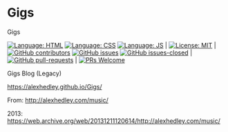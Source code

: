 # Gigs

Gigs

[![Language: HTML](https://img.shields.io/badge/language-html-purple.svg)](https://www.w3.org/html/)
[![Language: CSS](https://img.shields.io/badge/language-css-purple.svg)](https://www.w3.org/Style/CSS/)
[![Language: JS](https://img.shields.io/badge/language-javascript-purple.svg)](https://developer.mozilla.org/en-US/docs/Web/JavaScript)
|
[![License: MIT](https://img.shields.io/badge/License-MIT-lightgrey.svg)](https://opensource.org/licenses/MIT) | [![GitHub contributors](https://img.shields.io/github/contributors/AlexHedley/Gigs.svg)](https://GitHub.com/AlexHedley/Gigs/graphs/contributors/)
[![GitHub issues](https://img.shields.io/github/issues/AlexHedley/Gigs.svg)](https://GitHub.com/AlexHedley/Gigs/issues/)
[![GitHub issues-closed](https://img.shields.io/github/issues-closed/AlexHedley/Gigs.svg)](https://GitHub.com/AlexHedley/Gigs/issues?q=is%3Aissue+is%3Aclosed) | [![GitHub pull-requests](https://img.shields.io/github/issues-pr/AlexHedley/Gigs.svg)](https://GitHub.com/AlexHedley/Gigs/pull/) | [![PRs Welcome](https://img.shields.io/badge/PRs-welcome-brightgreen.svg?style=flat-square)](http://makeapullrequest.com)

Gigs Blog (Legacy)

https://alexhedley.github.io/Gigs/

From: http://alexhedley.com/music/

2013: https://web.archive.org/web/20131211120614/http://alexhedley.com/music/